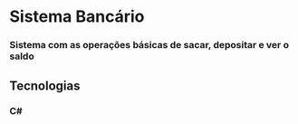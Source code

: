 # Sistema Bancário

### Sistema com as operações básicas de sacar, depositar e ver o saldo

## Tecnologias
### C#
